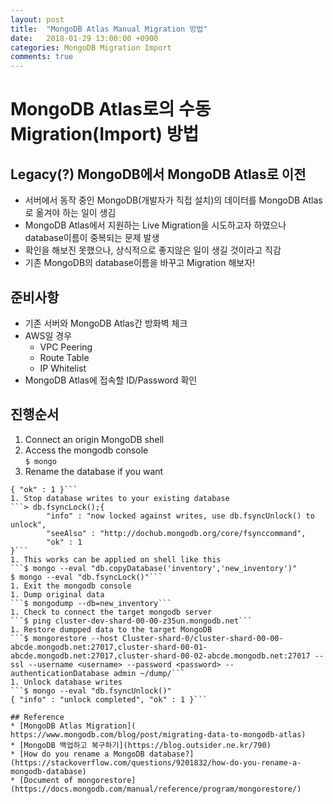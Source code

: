 ```yaml
---
layout: post
title:  "MongoDB Atlas Manual Migration 방법"
date:   2018-01-29 13:00:00 +0900
categories: MongoDB Migration Import
comments: true
---
```

# MongoDB Atlas로의 수동 Migration(Import) 방법

## Legacy(?) MongoDB에서 MongoDB Atlas로 이전
- 서버에서 동작 중인 MongoDB(개발자가 직접 설치)의 데이터를 MongoDB Atlas로 옮겨야 하는 일이 생김
- MongoDB Atlas에서 지원하는 Live Migration을 시도하고자 하였으나 database이름이 중복되는 문제 발생
- 확인을 해보진 못했으나, 상식적으로 좋지않은 일이 생길 것이라고 직감
- 기존 MongoDB의 database이름을 바꾸고 Migration 해보자!

## 준비사항
  - 기존 서버와 MongoDB Atlas간 방화벽 체크
  - AWS일 경우
    - VPC Peering
    - Route Table
    - IP Whitelist
  - MongoDB Atlas에 접속할 ID/Password 확인

## 진행순서
1. Connect an origin MongoDB shell
1. Access the mongodb console  
```$ mongo```
1. Rename the database if you want  
```> db.copyDatabase('inventory','new_inventory');
{ "ok" : 1 }```
1. Stop database writes to your existing database  
```> db.fsyncLock();{
        "info" : "now locked against writes, use db.fsyncUnlock() to unlock",
        "seeAlso" : "http://dochub.mongodb.org/core/fsynccommand",
        "ok" : 1
}```
1. This works can be applied on shell like this  
```$ mongo --eval "db.copyDatabase('inventory','new_inventory')"
$ mongo --eval "db.fsyncLock()"```
1. Exit the mongodb console
1. Dump original data  
```$ mongodump --db=new_inventory```
1. Check to connect the target mongodb server  
```$ ping cluster-dev-shard-00-00-z35un.mongodb.net```
1. Restore dumpped data to the target MongoDB  
```$ mongorestore --host Cluster-shard-0/cluster-shard-00-00-abcde.mongodb.net:27017,cluster-shard-00-01-abcde.mongodb.net:27017,cluster-shard-00-02-abcde.mongodb.net:27017 --ssl --username <username> --password <password> --authenticationDatabase admin ~/dump/```
1. Unlock database writes
```$ mongo --eval "db.fsyncUnlock()"
{ "info" : "unlock completed", "ok" : 1 }```

## Reference
* [MongoDB Atlas Migration]( https://www.mongodb.com/blog/post/migrating-data-to-mongodb-atlas)  
* [MongoDB 백업하고 복구하기](https://blog.outsider.ne.kr/790)  
* [How do you rename a MongoDB database?](https://stackoverflow.com/questions/9201832/how-do-you-rename-a-mongodb-database)  
* [Document of mongorestore](https://docs.mongodb.com/manual/reference/program/mongorestore/)
